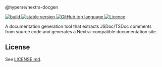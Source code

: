 @hyperse/nextra-docgen

<p align="left">
  <a aria-label="Build" href="https://github.com/hyperse-io/nextra-docgen/actions?query=workflow%3ACI">
    <img alt="build" src="https://img.shields.io/github/actions/workflow/status/hyperse-io/nextra-docgen/ci-integrity.yml?branch=main&label=ci&logo=github&style=flat-quare&labelColor=000000" />
  </a>
  <a aria-label="stable version" href="https://www.npmjs.com/package/@hyperse/nextra-docgen">
    <img alt="stable version" src="https://img.shields.io/npm/v/%40hyperse%2Fnextra-docgen?branch=main&label=version&logo=npm&style=flat-quare&labelColor=000000" />
  </a>
  <a aria-label="Top language" href="https://github.com/hyperse-io/nextra-docgen/search?l=typescript">
    <img alt="GitHub top language" src="https://img.shields.io/github/languages/top/hyperse-io/nextra-docgen?style=flat-square&labelColor=000&color=blue">
  </a>
  <a aria-label="Licence" href="https://github.com/hyperse-io/nextra-docgen/blob/main/LICENSE">
    <img alt="Licence" src="https://img.shields.io/github/license/hyperse-io/nextra-docgen?style=flat-quare&labelColor=000000" />
  </a>
</p>

A documentation generation tool that extracts JSDoc/TSDoc comments from source code and generates a Nextra-compatible documentation site.

## License

See [LICENSE.md](./LICENSE.md).
